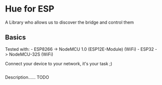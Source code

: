 # Hue for ESP
A Library who allows us to discover the bridge and control them

## Basics

Tested with:
    - ESP8266 -> NodeMCU 1.0 (ESP12E-Module) (WiFi)
    - ESP32   -> NodeMCU-32S (WiFi)
    
Connect your device to your network, it's your task ;)
  
```c++

```

Description...... TODO
